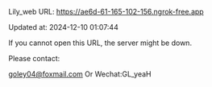 Lily_web URL: https://ae6d-61-165-102-156.ngrok-free.app

Updated at: 2024-12-10 01:07:44

If you cannot open this URL, the server might be down.

Please contact: 

goley04@foxmail.com Or Wechat:GL_yeaH